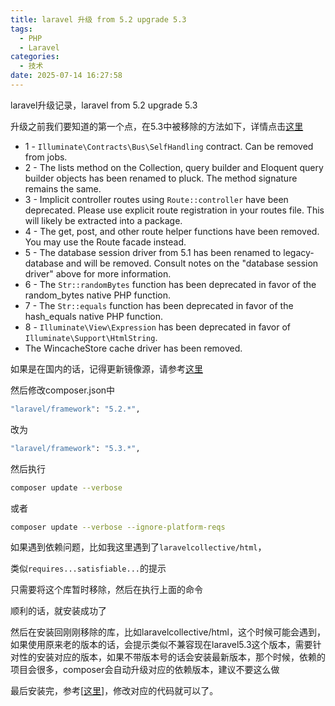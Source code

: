 ```yaml
---
title: laravel 升级 from 5.2 upgrade 5.3
tags:
  - PHP
  - Laravel
categories:
  - 技术
date: 2025-07-14 16:27:58
---
```


laravel升级记录，laravel from 5.2 upgrade 5.3

升级之前我们要知道的第一个点，在5.3中被移除的方法如下，详情点击[这里](https://laravel.com/docs/5.3/upgrade#5.2-deprecations)

* 1 - `Illuminate\Contracts\Bus\SelfHandling` contract. Can be removed from jobs.
* 2 - The lists method on the Collection, query builder and Eloquent query builder objects has been renamed to pluck. The method signature remains the same.
* 3 - Implicit controller routes using `Route::controller` have been deprecated. Please use explicit route registration in your routes file. This will likely be extracted into a package.
* 4 - The get, post, and other route helper functions have been removed. You may use the Route facade instead.
* 5 - The database session driver from 5.1 has been renamed to legacy-database and will be removed. Consult notes on the "database session driver" above for more information.
* 6 - The `Str::randomBytes` function has been deprecated in favor of the random\_bytes native PHP function.
* 7 - The `Str::equals` function has been deprecated in favor of the hash\_equals native PHP function.
* 8 - `Illuminate\View\Expression` has been deprecated in favor of `Illuminate\Support\HtmlString`.
* The WincacheStore cache driver has been removed.

如果是在国内的话，记得更新镜像源，请参考[这里](https://www.gowhich.com/blog/1068)

然后修改composer.json中

```bash
"laravel/framework": "5.2.*",
```

改为

```bash
"laravel/framework": "5.3.*",
```

然后执行

```bash
composer update --verbose
```

或者

```bash
composer update --verbose --ignore-platform-reqs
```

如果遇到依赖问题，比如我这里遇到了`laravelcollective/html`，

类似`requires...satisfiable...`的提示

只需要将这个库暂时移除，然后在执行上面的命令

顺利的话，就安装成功了

然后在安装回刚刚移除的库，比如laravelcollective/html，这个时候可能会遇到，如果使用原来老的版本的话，会提示类似不兼容现在laravel5.3这个版本，需要针对性的安装对应的版本，如果不带版本号的话会安装最新版本，那个时候，依赖的项目会很多，composer会自动升级对应的依赖版本，建议不要这么做

最后安装完，参考[[这里](https://laravel.com/docs/5.3/upgrade#upgrade-5.3.0)]，修改对应的代码就可以了。
